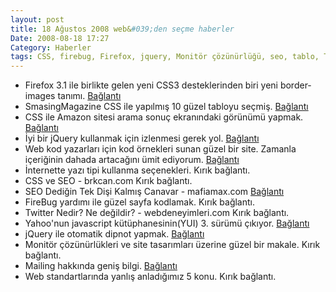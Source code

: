 ```yaml
---
layout: post
title: 18 Ağustos 2008 web&#039;den seçme haberler
Date: 2008-08-18 17:27
Category: Haberler
tags: CSS, firebug, Firefox, jquery, Monitör çözünürlüğü, seo, tablo, Twitter, Web Standartları, yui
---
```


-   Firefox 3.1 ile birlikte gelen yeni CSS3 desteklerinden biri yeni
    border-images tanımı. [Bağlantı][]
-   SmasingMagazine CSS ile yapılmış 10 güzel tabloyu seçmiş.
    [Bağlantı][1]
-   CSS ile Amazon sitesi arama sonuç ekranındaki görünümü yapmak.
    [Bağlantı][2]
-   İyi bir jQuery kullanmak için izlenmesi gerek yol. [Bağlantı][3]
-   Web kod yazarları için kod örnekleri sunan güzel bir site. Zamanla
    içeriğinin dahada artacağını ümit ediyorum. [Bağlantı][4]
-   İnternette yazı tipi kullanma seçenekleri. Kırık bağlantı.
-   CSS ve SEO - brkcan.com Kırık bağlantı.
-   SEO Dediğin Tek Dişi Kalmış Canavar - mafiamax.com [Bağlantı][7]
-   FireBug yardımı ile güzel sayfa kodlamak. Kırık bağlantı.
-   Twitter Nedir? Ne değildir? - webdeneyimleri.com Kırık bağlantı.
-   Yahoo'nun javascript kütüphanesinin(YUI) 3. sürümü çıkıyor.
    [Bağlantı][10]
-   jQuery ile otomatik dipnot yapmak. [Bağlantı][11]
-   Monitör çözünürlükleri ve site tasarımları üzerine güzel bir makale.
    Kırık bağlantı.
-   Mailing hakkında geniş bilgi. [Bağlantı][13]
-   Web standartlarında yanlış anladığımız 5 konu. Kırık bağlantı.


  [Bağlantı]: http://ejohn.org/blog/border-image-in-firefox/
    "border-images"
  [1]: http://www.smashingmagazine.com/2008/08/13/top-10-css-table-designs/
    "css ve tablo"
  [2]: http://www.search-this.com/2008/08/13/my-css-is-cat-categories-with-css/
    "css katagoriler"
  [3]: http://effectize.com/jquery-developer-guide "jQuery"
  [4]: http://devsnippets.com/ "kod örnekleri"
  [7]: http://www.mafiamax.com/2008/08/seo-dedigin-tek-disi-kalmis-canavar.html
  [10]: http://yuiblog.com/blog/2008/08/13/yui3pr1/ "yui 3"
  [11]: http://www.cssnewbie.com/generating-automatic-website-footnotes-with-jquery/
  [13]: http://tutorialblog.org/resources-for-creating-testing-and-sending-html-emails/